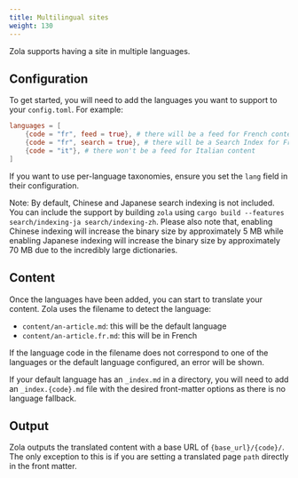 ```yaml
---
title: Multilingual sites
weight: 130
---
```


Zola supports having a site in multiple languages.

## Configuration

To get started, you will need to add the languages you want to support
to your `config.toml`. For example:

```toml
languages = [
    {code = "fr", feed = true}, # there will be a feed for French content
    {code = "fr", search = true}, # there will be a Search Index for French content
    {code = "it"}, # there won't be a feed for Italian content
]
```

If you want to use per-language taxonomies, ensure you set the `lang` field in their
configuration.

Note: By default, Chinese and Japanese search indexing is not included. You can include
the support by building `zola` using `cargo build --features search/indexing-ja search/indexing-zh`.
Please also note that, enabling Chinese indexing will increase the binary size by approximately
5 MB while enabling Japanese indexing will increase the binary size by approximately 70 MB
due to the incredibly large dictionaries.

## Content

Once the languages have been added, you can start to translate your content. Zola
uses the filename to detect the language:

- `content/an-article.md`: this will be the default language
- `content/an-article.fr.md`: this will be in French

If the language code in the filename does not correspond to one of the languages or
the default language configured, an error will be shown.

If your default language has an `_index.md` in a directory, you will need to add an `_index.{code}.md`
file with the desired front-matter options as there is no language fallback.

## Output

Zola outputs the translated content with a base URL of `{base_url}/{code}/`.
The only exception to this is if you are setting a translated page `path` directly in the front matter.

